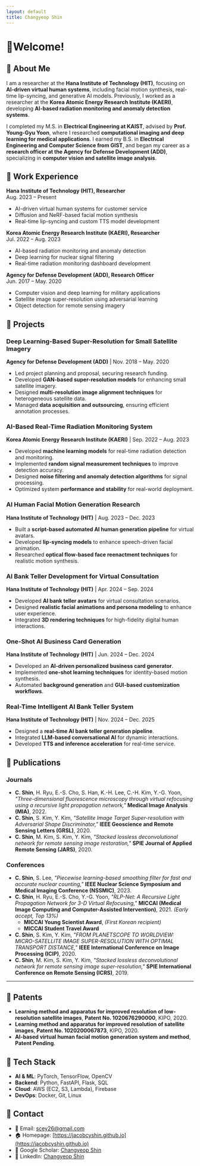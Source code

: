 ```yaml
---
layout: default
title: Changyeop Shin
---
```


# Welcome!

## 🔹 About Me
I am a researcher at the **Hana Institute of Technology (HIT)**, focusing on **AI-driven virtual human systems**, including facial motion synthesis, real-time lip-syncing, and generative AI models. Previously, I worked as a researcher at the **Korea Atomic Energy Research Institute (KAERI)**, developing **AI-based radiation monitoring and anomaly detection systems**.  

I completed my M.S. in **Electrical Engineering at KAIST**, advised by **Prof. Young-Gyu Yoon**, where I researched **computational imaging and deep learning for medical applications**. I earned my B.S. in **Electrical Engineering and Computer Science from GIST**, and began my career as a **research officer at the Agency for Defense Development (ADD)**, specializing in **computer vision and satellite image analysis**.

## 🔹 Work Experience

**Hana Institute of Technology (HIT), Researcher**  
Aug. 2023 – Present  
- AI-driven virtual human systems for customer service  
- Diffusion and NeRF-based facial motion synthesis  
- Real-time lip-syncing and custom TTS model development  

**Korea Atomic Energy Research Institute (KAERI), Researcher**  
Jul. 2022 – Aug. 2023  
- AI-based radiation monitoring and anomaly detection  
- Deep learning for nuclear signal filtering  
- Real-time radiation monitoring dashboard development  

**Agency for Defense Development (ADD), Research Officer**  
Jun. 2017 – May. 2020  
- Computer vision and deep learning for military applications  
- Satellite image super-resolution using adversarial learning  
- Object detection for remote sensing imagery  


  
## 🔹 Projects  

### **Deep Learning-Based Super-Resolution for Small Satellite Imagery**  
**Agency for Defense Development (ADD)** | Nov. 2018 – May. 2020  
- Led project planning and proposal, securing research funding.  
- Developed **GAN-based super-resolution models** for enhancing small satellite imagery.  
- Designed **multi-resolution image alignment techniques** for heterogeneous satellite data.  
- Managed **data acquisition and outsourcing**, ensuring efficient annotation processes.  

### **AI-Based Real-Time Radiation Monitoring System**  
**Korea Atomic Energy Research Institute (KAERI)** | Sep. 2022 – Aug. 2023  
- Developed **machine learning models** for real-time radiation detection and monitoring.  
- Implemented **random signal measurement techniques** to improve detection accuracy.  
- Designed **noise filtering and anomaly detection algorithms** for signal processing.  
- Optimized system **performance and stability** for real-world deployment.  

### **AI Human Facial Motion Generation Research**  
**Hana Institute of Technology (HIT)** | Aug. 2023 – Dec. 2023  
- Built a **script-based automated AI human generation pipeline** for virtual avatars.  
- Developed **lip-syncing models** to enhance speech-driven facial animation.  
- Researched **optical flow-based face reenactment techniques** for realistic motion synthesis.  

### **AI Bank Teller Development for Virtual Consultation**  
**Hana Institute of Technology (HIT)** | Apr. 2024 – Sep. 2024  
- Developed **AI bank teller avatars** for virtual consultation scenarios.  
- Designed **realistic facial animations and persona modeling** to enhance user experience.  
- Integrated **3D rendering techniques** for high-fidelity digital human interactions.  

### **One-Shot AI Business Card Generation**  
**Hana Institute of Technology (HIT)** | Jun. 2024 – Dec. 2024  
- Developed an **AI-driven personalized business card generator**.  
- Implemented **one-shot learning techniques** for identity-based motion synthesis.  
- Automated **background generation** and **GUI-based customization workflows**.  

### **Real-Time Intelligent AI Bank Teller System**  
**Hana Institute of Technology (HIT)** | Nov. 2024 – Dec. 2025  
- Designed a **real-time AI bank teller generation pipeline**.  
- Integrated **LLM-based conversational AI** for dynamic interactions.  
- Developed **TTS and inference acceleration** for real-time service.  



## 🔹 Publications  

### **Journals**  
- **C. Shin**, H. Ryu, E.-S. Cho, S. Han, K.-H. Lee, C.-H. Kim, Y.-G. Yoon, *"Three-dimensional fluorescence microscopy through virtual refocusing using a recursive light propagation network,"* **Medical Image Analysis (MIA)**, 2022.  
- **C. Shin**, S. Kim, Y. Kim, *"Satellite Image Target Super-resolution with Adversarial Shape Discriminator,"* **IEEE Geoscience and Remote Sensing Letters (GRSL)**, 2020.  
- **C. Shin**, M. Kim, S. Kim, Y. Kim, *"Stacked lossless deconvolutional network for remote sensing image restoration,"* **SPIE Journal of Applied Remote Sensing (JARS)**, 2020.  

### **Conferences**  
- **C. Shin**, S. Lee, *"Piecewise learning-based smoothing filter for fast and accurate nuclear counting,"* **IEEE Nuclear Science Symposium and Medical Imaging Conference (NSSMIC)**, 2023.  
- **C. Shin**, H. Ryu, E.-S. Cho, Y.-G. Yoon, *"RLP-Net: A Recursive Light Propagation Network for 3-D Virtual Refocusing,"* **MICCAI (Medical Image Computing and Computer-Assisted Intervention)**, 2021. *(Early accept, Top 13%)*  
  - **MICCAI Young Scientist Award**, *(First Korean recipient)*  
  - **MICCAI Student Travel Award**  
- **C. Shin**, S. Kim, Y. Kim, *"FROM PLANETSCOPE TO WORLDVIEW: MICRO-SATELLITE IMAGE SUPER-RESOLUTION WITH OPTIMAL TRANSPORT DISTANCE,"* **IEEE International Conference on Image Processing (ICIP)**, 2020.  
- **C. Shin**, M. Kim, S. Kim, Y. Kim, *"Stacked lossless deconvolutional network for remote sensing image super-resolution,"* **SPIE International Conference on Remote Sensing (ICRS)**, 2019.  

---

## 🔹 Patents  
- **Learning method and apparatus for improved resolution of low-resolution satellite images**, **Patent No. 1020676290000**, KIPO, 2020.  
- **Learning method and apparatus for improved resolution of satellite images**, **Patent No. 1020200067873**, KIPO, 2020.  
- **AI-based virtual human facial motion generation system and method**, **Patent Pending**.  


## 🔹 Tech Stack
- **AI & ML**: PyTorch, TensorFlow, OpenCV
- **Backend**: Python, FastAPI, Flask, SQL
- **Cloud**: AWS (EC2, S3, Lambda), Firebase
- **DevOps**: Docker, Git, Linux

## 📩 Contact
- 📧 Email: [scey26@gmail.com](mailto:scey26@gmail.com)
- 🏠 Homepage: [https://jacobcyshin.github.io](https://jacobcyshin.github.io)
- 📄 Google Scholar: [Changyeop Shin](https://scholar.google.com/citations?user=IfKqNVMAAAAJ&hl=en)
- 💼 LinkedIn: [Changyeop Shin](https://www.linkedin.com/in/changyeop-shin)

